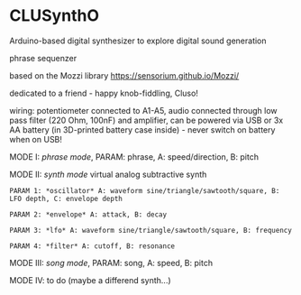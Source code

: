 # CLUSynthO
Arduino-based digital synthesizer to explore digital sound generation

phrase sequenzer

based on the Mozzi library https://sensorium.github.io/Mozzi/

dedicated to a friend - happy knob-fiddling, Cluso!

wiring: potentiometer connected to A1-A5, audio connected through low pass filter (220 Ohm, 100nF) and amplifier, can be powered via USB or 3x AA battery (in 3D-printed battery case inside) - never switch on battery when on USB!

MODE I: *phrase mode*, PARAM: phrase, A: speed/direction, B: pitch

MODE II: *synth mode* virtual analog subtractive synth

    PARAM 1: *oscillator* A: waveform sine/triangle/sawtooth/square, B: LFO depth, C: envelope depth
  
    PARAM 2: *envelope* A: attack, B: decay
  
    PARAM 3: *lfo* A: waveform sine/triangle/sawtooth/square, B: frequency
  
    PARAM 4: *filter* A: cutoff, B: resonance
  
MODE III: *song mode*, PARAM: song, A: speed, B: pitch

MODE IV: to do (maybe a differend synth...)
